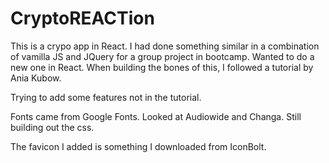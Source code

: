 # CryptoREACTion

This is a crypo app in React. I had done something similar in a combination of vamilla JS and JQuery for a group project in bootcamp. Wanted to do a new one in React. When building the bones of this, I followed a tutorial by Ania Kubow. 

Trying to add some features not in the tutorial. 

Fonts came from Google Fonts. Looked at Audiowide and Changa. Still building out the css. 

The favicon I added is something I downloaded from IconBolt. 